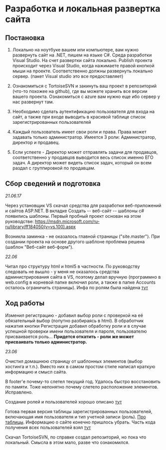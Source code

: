 Разработка и локальная развертка сайта
======================================

Постановка
----------

1) Локально на ноутбуке вашем или компьютере, вам нужно развернуть сайт
на .NET, пишем на языке C\#. Среда разработки Visual Studio. На счет
развертки сайта локально. Publish проекта происходит через Visual
Studio, когда нажимаете правой кнопкой мыши на проекте. Соответственно
должны развернуть локально сервер. (пакет Visual studio это все
предоставляет)

2) Ознакомиться с TortoiseSVN и закинуть ваш проект в репозиторий
(что-то похожее на github), где вы можете хранить все версии вашего
проекта. Ознакомиться с azure вам нужно еще ибо сервер у нас развернут
там.

3) Необходимо сделать аутентификацию пользователя для входа на сайт, а
также при входе выводить в красивой таблице список зарегистрированных
пользователей

4) Каждый пользователь имеет свои роли и права. Права может задавать
только администратор. Имеется 3 роли: Администратор, директор и
продавец.

5) Если успеете - Директор может отправлять задачи для продавцов,
соответственно у продавцов выводится весь список именно ЕГО задач. А
директор может видеть список задач, который он всем раздал с
группировкой по продавцам.

Сбор сведений и подготовка
--------------------------

*21.06.17*

Через установщик VS скачал средства для разработки веб-приложений и
сайтов ASP.NET. В вкладке Создать -- веб-сайт -- шаблоны c\# появились
шаблоны. Первый пробный проект основан на этом руководстве:
<https://msdn.microsoft.com/ru-ru/library/ff184050(v=vs.100).aspx>

Возникла заминка - не оказалось главной страницы ("site.master"). При
создании проекта на основе другого шаблоне проблема решена (шаблон
"Веб-сайт веб-форм").

*22.06*

Читал про структуру html и html5 в частности. По руководству следовать
не вышло - у меня не оказалось средства администрирования сайта в VS,
поэтому делал вручную (программно в web.config в корневой папке включил
роли, а также в папке Accounts осталось ограничить страницы). Инфа по
ролям была найдена
[тут](https://msdn.microsoft.com/ru-ru/library/5k850zwb(v=vs.100).aspx)

Ход работы
----------

Изменил регистрацию - добавил выбор роли с проверкой на её обязательный
выбор (попутно разбираясь в html). В обработчик нажатия кнопки
Регистрация добавил обработку роли и в случае успешной проверки имени
пользователя и пароля, пользователю присваивается роль... **Придется
откатить - роли же может присваивать только администратор.**

*23.06*

Очистил домашнюю страницу от шаблонных элементов (выбор хостинга и
т.п.). Вместо них в самом простом стиле написал краткую информацию и
смысл сайта.

В footer'е почему-то слетел текущий год. Удалось быстро восстановить по
памяти. Тоже непонятно почему слетело расположение элементов.
Исправлено.

Создание ролей и пользователей хорошо описано
[тут](http://www.cyberforum.ru/asp-net-mvc/thread1822157.html)

Готова первая версия таблицы зарегистрированных пользователей,
включающая имя пользователя и тип учетной записи (роль). [Про
таблицы](https://msdn.microsoft.com/ru-ru/library/system.web.ui.webcontrols.table(v=vs.110).aspx).
Информацию о сайте конечно пришлось убрать. Часть кода получения всех
пользователей взял
[тут](http://www.cyberforum.ru/asp-net-mvc/thread1668802.html)

Скачал TortoiseSVN, по справке создал репозиторий, но пока что
локальный. Смысла в этом мало, разве что ознакомился.
